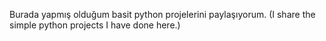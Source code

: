 Burada yapmış olduğum basit python projelerini paylaşıyorum.
(I share the simple python projects I have done here.)
